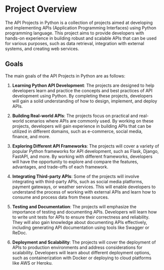 # Project Overview

The API Projects in Python is a collection of projects aimed at developing and implementing APIs (Application Programming Interfaces) using Python programming language. This project aims to provide developers with hands-on experience in building robust and scalable APIs that can be used for various purposes, such as data retrieval, integration with external systems, and creating web services.

## Goals

The main goals of the API Projects in Python are as follows:

1. **Learning Python API Development**: The projects are designed to help developers learn and practice the concepts and best practices of API development using Python. By completing these projects, developers will gain a solid understanding of how to design, implement, and deploy APIs.

2. **Building Real-world APIs**: The projects focus on practical and real-world scenarios where APIs are commonly used. By working on these projects, developers will gain experience in building APIs that can be utilized in different domains, such as e-commerce, social media, finance, and more.

3. **Exploring Different API Frameworks**: The projects will cover a variety of popular Python frameworks for API development, such as Flask, Django, FastAPI, and more. By working with different frameworks, developers will have the opportunity to explore and compare the features, advantages, and trade-offs of each framework.

4. **Integrating Third-party APIs**: Some of the projects will involve integrating with third-party APIs, such as social media platforms, payment gateways, or weather services. This will enable developers to understand the process of working with external APIs and learn how to consume and process data from these sources.

5. **Testing and Documentation**: The projects will emphasize the importance of testing and documenting APIs. Developers will learn how to write unit tests for APIs to ensure their correctness and reliability. They will also gain knowledge about documenting APIs effectively, including generating API documentation using tools like Swagger or ReDoc.

6. **Deployment and Scalability**: The projects will cover the deployment of APIs to production environments and address considerations for scalability. Developers will learn about different deployment options, such as containerization with Docker or deploying to cloud platforms like AWS or Heroku.

